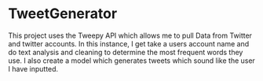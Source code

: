 # TweetGenerator
This project uses the Tweepy API which allows me to pull Data from Twitter and twitter accounts. 
In this instance, I get take a users account name and do text analysis and cleaning to determine the most frequent words they use. 
I also create a model which generates tweets which sound like the user I have inputted. 
